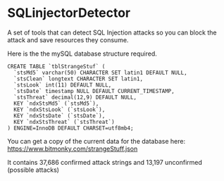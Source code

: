 # SQLinjectorDetector
A set of tools  that can detect  SQL Injection attacks  so you can block the attack and save resources they consume.

Here is the the mySQL database structure required.
```
CREATE TABLE `tblStrangeStuf` (
  `stsMd5` varchar(50) CHARACTER SET latin1 DEFAULT NULL,
  `stsClean` longtext CHARACTER SET latin1,
  `stsLook` int(11) DEFAULT NULL,
  `stsDate` timestamp NULL DEFAULT CURRENT_TIMESTAMP,
  `stsThreat` decimal(12,9) DEFAULT NULL,
  KEY `ndxStsMd5` (`stsMd5`),
  KEY `ndxStsLook` (`stsLook`),
  KEY `ndxStsDate` (`stsDate`),
  KEY `ndxStsThreat` (`stsThreat`)
) ENGINE=InnoDB DEFAULT CHARSET=utf8mb4;
```
You can get a copy of the current data for the database here:
https://www.bitmonky.com/strangeStuff.json

It contains  37,686 confirmed attack strings and  13,197  unconfirmed (possible attacks)

